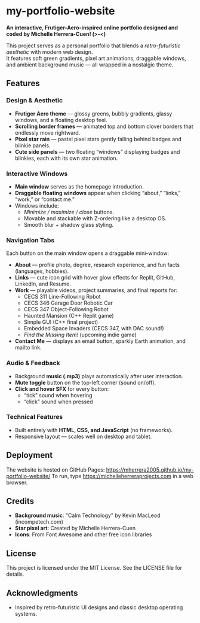# my-portfolio-website
**An interactive, Frutiger-Aero-inspired online portfolio designed and coded by Michelle Herrera-Cuen! (>-<)**  

This project serves as a personal portfolio that blends a *retro-futuristic aesthetic* with modern web design.  
It features soft green gradients, pixel art animations, draggable windows, and ambient background music — all wrapped in a nostalgic theme.

## Features
### Design & Aesthetic
- **Frutiger Aero theme** — glossy greens, bubbly gradients, glassy windows, and a floating desktop feel.  
- **Scrolling border frames** — animated top and bottom clover borders that endlessly move rightward.  
- **Pixel star rain** — pastel pixel stars gently falling behind badges and blinkie panels.  
- **Cute side panels** — two floating “windows” displaying badges and blinkies, each with its own star animation.

### Interactive Windows
- **Main window** serves as the homepage introduction.  
- **Draggable floating windows** appear when clicking “about,” “links,” “work,” or “contact me.”  
- Windows include:
  - *Minimize / maximize / close* buttons.
  - Movable and stackable with Z-ordering like a desktop OS.
  - Smooth blur + shadow glass styling.

### Navigation Tabs
Each button on the main window opens a draggable mini-window:
- **About** — profile photo, degree, research experience, and fun facts (languages, hobbies).  
- **Links** — cute icon grid with hover glow effects for Replit, GitHub, LinkedIn, and Resume.  
- **Work** — playable videos, project summaries, and final reports for:
  - CECS 311 Line-Following Robot  
  - CECS 346 Garage Door Robotic Car  
  - CECS 347 Object-Following Robot  
  - Haunted Mansion (C++ Replit game)  
  - Simple GUI (C++ final project)  
  - Embedded Space Invaders (CECS 347, with DAC sound!)  
  - *Find the Missing Item!* (upcoming indie game)  
- **Contact Me** — displays an email button, sparkly Earth animation, and mailto link.

### Audio & Feedback
- Background **music (.mp3)** plays automatically after user interaction.  
- **Mute toggle** button on the top-left corner (sound on/off).  
- **Click and hover SFX** for every button:
  - “tick” sound when hovering  
  - “click” sound when pressed  

### Technical Features
- Built entirely with **HTML, CSS, and JavaScript** (no frameworks).  
- Responsive layout — scales well on desktop and tablet.

## Deployment
The website is hosted on GitHub Pages:
https://mherrera2005.github.io/my-portfolio-website/
To run, type https://michelleherreraprojects.com in a web browser.

## Credits
- **Background music**: "Calm Technology" by Kevin MacLeod (incompetech.com)
- **Star pixel art**: Created by Michelle Herrera-Cuen
- **Icons**: From Font Awesome and other free icon libraries

## License
This project is licensed under the MIT License. See the LICENSE file for details.

## Acknowledgments
- Inspired by retro-futuristic UI designs and classic desktop operating systems.
